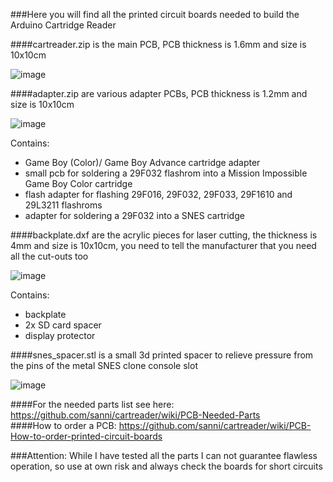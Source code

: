 ###Here you will find all the printed circuit boards needed to build the Arduino Cartridge Reader   

####cartreader.zip is the main PCB, PCB thickness is 1.6mm and size is 10x10cm  

![image](https://dl.dropboxusercontent.com/u/20912715/snes/Snes_Cart_Reader_Mega_Shield/wiki/cartreader.png)    

####adapter.zip are various adapter PCBs, PCB thickness is 1.2mm and size is 10x10cm    

![image](https://dl.dropboxusercontent.com/u/20912715/snes/Snes_Cart_Reader_Mega_Shield/wiki/adapter.png)    

Contains:   
- Game Boy (Color)/ Game Boy Advance cartridge adapter   
- small pcb for soldering a 29F032 flashrom into a Mission Impossible Game Boy Color cartridge   
- flash adapter for flashing 29F016, 29F032, 29F033, 29F1610 and 29L3211 flashroms   
- adapter for soldering a 29F032 into a SNES cartridge   

####backplate.dxf are the acrylic pieces for laser cutting, the thickness is 4mm and size is 10x10cm, you need to tell the manufacturer that you need all the cut-outs too     

![image](https://dl.dropboxusercontent.com/u/20912715/snes/Snes_Cart_Reader_Mega_Shield/wiki/backplate.png)    

Contains:   
- backplate   
- 2x SD card spacer   
- display protector   

####snes_spacer.stl is a small 3d printed spacer to relieve pressure from the pins of the metal SNES clone console slot   

![image](https://dl.dropboxusercontent.com/u/20912715/snes/Snes_Cart_Reader_Mega_Shield/wiki/snes_spacer.png)   

####For the needed parts list see here: https://github.com/sanni/cartreader/wiki/PCB-Needed-Parts   
####How to order a PCB: https://github.com/sanni/cartreader/wiki/PCB-How-to-order-printed-circuit-boards   

###Attention: While I have tested all the parts I can not guarantee flawless operation, so use at own risk and always check the boards for short circuits   
